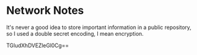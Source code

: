 # Network Notes

It's never a good idea to store important information in a public repository, so I used a double secret encoding, I mean encryption.

TGludXhDVEZleGl0Cg==
